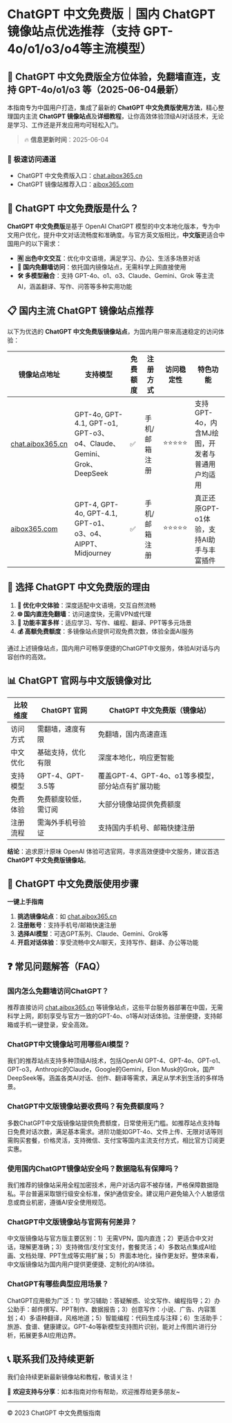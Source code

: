# ChatGPT 中文免费版｜国内 ChatGPT 镜像站点优选推荐（支持 GPT-4o/o1/o3/o4等主流模型）

## 📢 ChatGPT 中文免费版全方位体验，免翻墙直连，支持 GPT-4o/o1/o3 等（2025-06-04最新）

本指南专为中国用户打造，集成了最新的 **ChatGPT 中文免费版使用方法**，精心整理国内主流 **ChatGPT 镜像站点**及**详细教程**，让你高效体验顶级AI对话技术，无论是学习、工作还是开发应用均可轻松入门。

> 🔥 **信息更新时间**：2025-06-04

### 🚀 极速访问通道

- ChatGPT 中文免费版入口：[chat.aibox365.cn](https://chat.aibox365.cn)
- ChatGPT 镜像站推荐入口：[aibox365.com](https://aibox365.com)

## 🤔 ChatGPT 中文免费版是什么？

**ChatGPT 中文免费版**是基于 OpenAI ChatGPT 模型的中文本地化版本，专为中文用户优化，提升中文对话流畅度和准确度。与官方英文版相比，**中文版**更适合中国用户的以下需求：

- **🈶 出色中文交互**：优化中文语境，满足学习、办公、生活多场景对话
- **🚀 国内免翻墙访问**：依托国内镜像站点，无需科学上网直接使用
- **🛠️ 多模型融合**：支持 GPT-4o、o1、o3、Claude、Gemini、Grok 等主流AI，涵盖翻译、写作、问答等多种实用功能

## 📋 国内主流 ChatGPT 镜像站点推荐

以下为优选的 **ChatGPT 中文免费版镜像站点**，为国内用户带来高速稳定的访问体验：

| 镜像站点地址 | 支持模型 | 免费额度 | 注册方式 | 访问稳定性 | 特色功能 |
|--------------|----------|----------|----------|------------|----------|
| [chat.aibox365.cn](https://chat.aibox365.cn) | GPT-4o, GPT-4.1, GPT-o1, GPT-o3、o4、Claude、Gemini、Grok、DeepSeek | ✅ | 手机/邮箱注册 | ⭐⭐⭐⭐⭐ | 支持GPT-4o，内含MJ绘图，开发者与普通用户均适用 |
| [aibox365.com](https://aibox365.com) | GPT-4, GPT-4o, GPT-4.1, GPT-o1、o3、o4、AIPPT、Midjourney | ✅ | 手机/邮箱注册 | ⭐⭐⭐⭐⭐ | 真正还原GPT-o1体验，支持AI助手与丰富插件 |

## 🌟 选择 ChatGPT 中文免费版的理由

1. **📝 优化中文体验**：深度适配中文语境，交互自然流畅
2. **🌐 国内直连免翻墙**：访问速度快，无需VPN或代理
3. **🎯 功能丰富多样**：适应学习、写作、编程、翻译、PPT等多元场景
4. **💰 高额免费额度**：多镜像站点提供可观免费次数，体验全面AI服务

通过上述镜像站点，国内用户可畅享便捷的ChatGPT中文服务，体验AI对话与内容创作的高效。

## 📊 ChatGPT 官网与中文版镜像对比

| 比较维度 | ChatGPT 官网 | ChatGPT 中文免费版（镜像站） |
|----------|--------------|------------------------------|
| 访问方式 | 需翻墙，速度有限 | 免翻墙，国内高速直连 |
| 中文优化 | 基础支持，优化有限 | 深度本地化，响应更智能 |
| 支持模型 | GPT-4、GPT-3.5等 | 覆盖GPT-4、GPT-4o、o1等多模型，部分站点有扩展功能 |
| 免费体验 | 免费额度较低，需订阅 | 大部分镜像站提供免费额度 |
| 注册流程 | 需海外手机号验证 | 支持国内手机号、邮箱快捷注册 |

**结论**：追求原汁原味 OpenAI 体验可选官网，寻求高效便捷中文服务，建议首选 **ChatGPT 中文免费版镜像站**。

## 📝 ChatGPT 中文免费版使用步骤

**一键上手指南**

1. **挑选镜像站点**：如 [chat.aibox365.cn](https://chat.aibox365.cn)
2. **注册账号**：支持手机号/邮箱快速注册
3. **选择AI模型**：可选GPT系列、Claude、Gemini、Grok等
4. **开启对话体验**：享受流畅中文AI聊天，支持写作、翻译、办公等功能

## ❓ 常见问题解答（FAQ）

### 国内怎么免翻墙访问ChatGPT？

推荐直接访问 [chat.aibox365.cn](https://chat.aibox365.cn) 等镜像站点，这些平台服务器部署在中国，无需科学上网，即刻享受与官方一致的GPT-4o、o1等AI对话体验。注册便捷，支持邮箱或手机一键登录，安全高效。

### ChatGPT中文镜像站可用哪些AI模型？

我们的推荐站点支持多种顶级AI技术，包括OpenAI GPT-4、GPT-4o、GPT-o1、GPT-o3，Anthropic的Claude，Google的Gemini，Elon Musk的Grok，国产DeepSeek等。涵盖各类AI对话、创作、翻译等需求，满足从学术到生活的多样场景。

### ChatGPT中文版镜像站要收费吗？有免费额度吗？

多数ChatGPT中文版镜像站提供免费额度，日常使用无门槛。如推荐站点支持每日免费对话次数，满足基本需求。进阶功能如GPT-4o、文件上传、无限对话等则需购买套餐，价格灵活，支持微信、支付宝等国内主流支付方式，相比官方订阅更实惠。

### 使用国内ChatGPT镜像站安全吗？数据隐私有保障吗？

我们推荐的镜像站采用全程加密技术，用户对话内容不被存储，严格保障数据隐私。平台普遍采取银行级安全标准，保护通信安全。建议用户避免输入个人敏感信息或商业机密，遵循AI安全使用规范。

### ChatGPT中文版镜像站与官网有何差异？

中文版镜像站与官方版主要区别：1）无需VPN，国内直连；2）更适合中文对话，理解更准确；3）支持微信/支付宝支付，套餐灵活；4）多数站点集成AI绘画、文档处理、PPT生成等实用扩展；5）界面本地化，操作更友好。整体来看，中文版镜像站为国内用户提供更便捷、定制化的AI体验。

### ChatGPT有哪些典型应用场景？

ChatGPT应用极为广泛：1）学习辅助：答疑解惑、论文写作、编程指导；2）办公助手：邮件撰写、PPT制作、数据报告；3）创意写作：小说、广告、内容策划；4）多语种翻译，风格地道；5）智能编程：代码生成与注释；6）生活助手：旅游、食谱、健康建议。GPT-4o等新模型支持图片识别，能对上传图片进行分析，拓展更多AI应用边界。

## 📞 联系我们及持续更新

我们会持续更新最新镜像站和教程，敬请关注！

🌟 **欢迎支持与分享**：如本指南对你有帮助，欢迎推荐给更多朋友~

---

© 2023 ChatGPT 中文免费版指南
